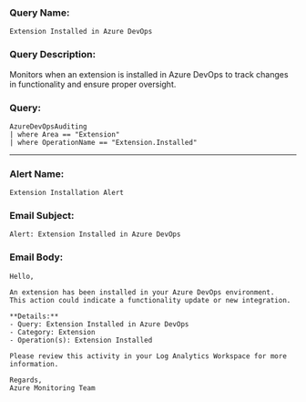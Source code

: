 ### Query Name:  
`Extension Installed in Azure DevOps`

### Query Description:  
Monitors when an extension is installed in Azure DevOps to track changes in functionality and ensure proper oversight.

### Query:  
```kql
AzureDevOpsAuditing
| where Area == "Extension"
| where OperationName == "Extension.Installed"
```

---

### Alert Name:  
`Extension Installation Alert`

### Email Subject:  
`Alert: Extension Installed in Azure DevOps`

### Email Body:  
```
Hello,

An extension has been installed in your Azure DevOps environment.  
This action could indicate a functionality update or new integration.

**Details:**  
- Query: Extension Installed in Azure DevOps  
- Category: Extension  
- Operation(s): Extension Installed

Please review this activity in your Log Analytics Workspace for more information.

Regards,  
Azure Monitoring Team
```
